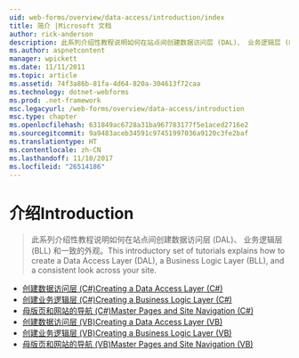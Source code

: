 ```yaml
---
uid: web-forms/overview/data-access/introduction/index
title: 简介 |Microsoft 文档
author: rick-anderson
description: 此系列介绍性教程说明如何在站点间创建数据访问层 (DAL)、 业务逻辑层 (BLL) 和一致的外观。
ms.author: aspnetcontent
manager: wpickett
ms.date: 11/11/2011
ms.topic: article
ms.assetid: 74f3a86b-81fa-4d64-820a-304613f72caa
ms.technology: dotnet-webforms
ms.prod: .net-framework
msc.legacyurl: /web-forms/overview/data-access/introduction
msc.type: chapter
ms.openlocfilehash: 631849ac6728a31ba967783177f5e1aced2716e2
ms.sourcegitcommit: 9a9483aceb34591c97451997036a9120c3fe2baf
ms.translationtype: HT
ms.contentlocale: zh-CN
ms.lasthandoff: 11/10/2017
ms.locfileid: "26514186"
---
```

<a name="introduction"></a><span data-ttu-id="f22d8-103">介绍</span><span class="sxs-lookup"><span data-stu-id="f22d8-103">Introduction</span></span>
====================
> <span data-ttu-id="f22d8-104">此系列介绍性教程说明如何在站点间创建数据访问层 (DAL)、 业务逻辑层 (BLL) 和一致的外观。</span><span class="sxs-lookup"><span data-stu-id="f22d8-104">This introductory set of tutorials explains how to create a Data Access Layer (DAL), a Business Logic Layer (BLL), and a consistent look across your site.</span></span>


- [<span data-ttu-id="f22d8-105">创建数据访问层 (C#)</span><span class="sxs-lookup"><span data-stu-id="f22d8-105">Creating a Data Access Layer (C#)</span></span>](creating-a-data-access-layer-cs.md)
- [<span data-ttu-id="f22d8-106">创建业务逻辑层 (C#)</span><span class="sxs-lookup"><span data-stu-id="f22d8-106">Creating a Business Logic Layer (C#)</span></span>](creating-a-business-logic-layer-cs.md)
- [<span data-ttu-id="f22d8-107">母版页和网站的导航 (C#)</span><span class="sxs-lookup"><span data-stu-id="f22d8-107">Master Pages and Site Navigation (C#)</span></span>](master-pages-and-site-navigation-cs.md)
- [<span data-ttu-id="f22d8-108">创建数据访问层 (VB)</span><span class="sxs-lookup"><span data-stu-id="f22d8-108">Creating a Data Access Layer (VB)</span></span>](creating-a-data-access-layer-vb.md)
- [<span data-ttu-id="f22d8-109">创建业务逻辑层 (VB)</span><span class="sxs-lookup"><span data-stu-id="f22d8-109">Creating a Business Logic Layer (VB)</span></span>](creating-a-business-logic-layer-vb.md)
- [<span data-ttu-id="f22d8-110">母版页和网站的导航 (VB)</span><span class="sxs-lookup"><span data-stu-id="f22d8-110">Master Pages and Site Navigation (VB)</span></span>](master-pages-and-site-navigation-vb.md)
